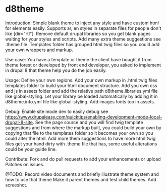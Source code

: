 # d8theme

Introduction:
  Simple blank theme  to inject any style and have custom html for elements easily.
  Supports ar, en styles in separate files for people don't like [dir="rtl"].
  Remove default drupal libraries so you get blank pages waiting for your styles and scripts. 
  Add many extra theme suggestions see .theme file.
  Templates folder has grouped html.twig files so you could add your own wrappers and markup.

Use case:
  You have a template or theme the client have bought it from theme forest or developed by front end developer,
  you asked to implement in drupal 8 that theme help you do the job easily.

Usage:
  Define your own regions.
  Add your own markup in .html.twig files templates folder to build your html document structure.
  Add you own css and js in assets folder and add the relative path d8theme.libraries.yml file like global-styling.
  Let your library be loaded automatically by adding it in d8theme.info.yml file like global-styling.
  Add images fonts too in assets.

Debug:
  Enable site mode dev to easily debug see https://www.drupaleasy.com/quicktips/enabling-development-mode-local-drupal-8-site.
  See the page source and you will find twig template suggestions and from where the markup built, 
  you could build your own by copying that file to the templates folder so it becomes your own so you could alter the html.
  Add more them suggestions to have more html.twig files get your hand dirty with .theme file that has,
  some useful alterations could be your guide line.

Contribute:
  Fork and do pull requests to add your enhancements or upload Patches on issues.  

@TODO:
  Record video documents and briefly illustrate theme system and how to use that theme 
  Make it parent themes and test child themes.
  Add screeshot. 

